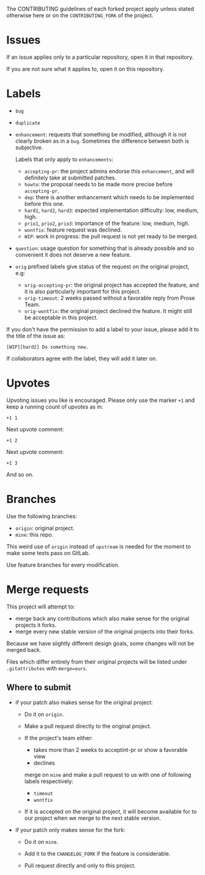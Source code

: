 The CONTRIBUTING guidelines of each forked project apply unless stated otherwise here or on the `CONTRIBUTING_FORK` of the project.

# Issues

If an issue applies only to a particular repository, open it in that repository.

If you are not sure what it applies to, open it on this repository.

# Labels

-   `bug`

-   `duplicate`

-   `enhancement`: requests that something be modified, although it is not clearly broken as in a `bug`. Sometimes the difference between both is subjective.

    Labels that only apply to `enhancements`:

    - `accepting-pr`: the project admins endorse this `enhancement`, and will definitely take at submitted patches.
    - `howto`: the proposal needs to be made more precise before `accepting-pr`.
    - `dep`: there is another enhancement which needs to be implemented before this one.
    - `hard1`, `hard2`, `hard3`: expected implementation difficulty: low, medium, high.
    - `prio1`, `prio2`, `prio3`: importance of the feature: low, medium, high.
    - `wontfix`: feature request was declined.
    - `WIP`: work in progress: the pull request is not yet ready to be merged.

-   `question`: usage question for something that is already possible and so convenient it does not deserve a new feature.

-   `orig` prefixed labels give status of the request on the original project, e.g:

    - `orig-accepting-pr`: the original project has accepted the feature, and it is also particularly important for this project.
    - `orig-timeout`: 2 weeks passed without a favorable reply from Prose Team.
    - `orig-wontfix`: the original project declined the feature. It might still be acceptable in this project.

If you don't have the permission to add a label to your issue, please add it to the title of the issue as:

    [WIP][hard2] Do something new.

If collaborators agree with the label, they will add it later on.

# Upvotes

Upvoting issues you like is encouraged. Please only use the marker `+1` and keep a running count of upvotes as in:

    +1 1

Next upvote comment:

    +1 2

Next upvote comment:

    +1 3

And so on.

# Branches

Use the following branches:

- `origin`: original project.
- `mine`: this repo.

This weird use of `origin` instead of `upstream` is needed for the moment to make some tests pass on GitLab.

Use feature branches for every modification.

# Merge requests

This project will attempt to:

- merge back any contributions which also make sense for the original projects it forks.
- merge every new stable version of the original projects into their forks.

Because we have slightly different design goals, some changes will not be merged back.

Files which differ entirely from their original projects will be listed under `.gitattributes` with `merge=ours`.

## Where to submit

-   if your patch also makes sense for the original project:

    -   Do it on `origin`.

    -   Make a pull request directly to the original project.

    -   If the project's team either:

        - takes more than 2 weeks to acceptint-pr or show a favorable view
        - declines

        merge on `mine` and make a pull request to us with one of following labels respectively:

        - `timeout`
        - `wontfix`

    -   If it is accepted on the original project, it will become available for to our project when we merge to the next stable version.

-   if your patch only makes sense for the fork:

    - Do it on `mine`.

    - Add it to the `CHANGELOG_FORK` if the feature is considerable.

    - Pull request directly and only to this project.
